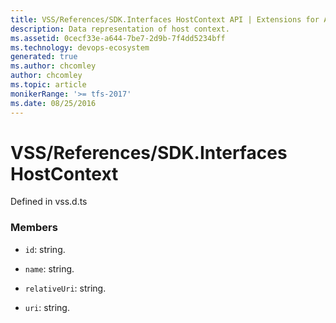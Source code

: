 ```yaml
---
title: VSS/References/SDK.Interfaces HostContext API | Extensions for Azure DevOps Services
description: Data representation of host context.
ms.assetid: 0cecf33e-a644-7be7-2d9b-7f4dd5234bff
ms.technology: devops-ecosystem
generated: true
ms.author: chcomley
author: chcomley
ms.topic: article
monikerRange: '>= tfs-2017'
ms.date: 08/25/2016
---
```


# VSS/References/SDK.Interfaces HostContext

Defined in vss.d.ts

### Members

- `id`: string.

- `name`: string.

- `relativeUri`: string.

- `uri`: string.

